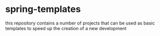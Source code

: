 # spring-templates
this repository contains a number of projects that can be used as basic templates to speed up the creation of a new development

